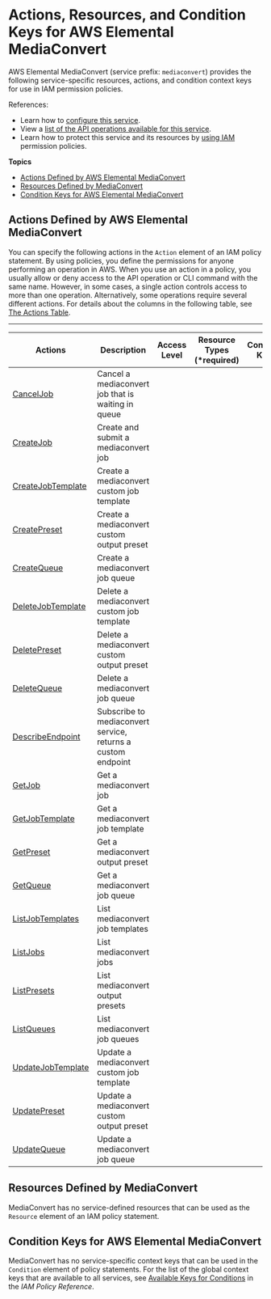 # Actions, Resources, and Condition Keys for AWS Elemental MediaConvert<a name="list_awselementalmediaconvert"></a>

AWS Elemental MediaConvert \(service prefix: `mediaconvert`\) provides the following service\-specific resources, actions, and condition context keys for use in IAM permission policies\.

References:
+ Learn how to [configure this service](http://docs.aws.amazon.com//mediaconvert/latest/userguide/)\.
+ View a [list of the API operations available for this service](http://docs.aws.amazon.com//mediaconvert/latest/APIReference/)\.
+ Learn how to protect this service and its resources by [using IAM](http://docs.aws.amazon.com//mediaconvert/latest/userguide/IAM_policies.html) permission policies\.

**Topics**
+ [Actions Defined by AWS Elemental MediaConvert](#awselementalmediaconvert-actions-as-permissions)
+ [Resources Defined by MediaConvert](#awselementalmediaconvert-resources-for-iam-policies)
+ [Condition Keys for AWS Elemental MediaConvert](#awselementalmediaconvert-policy-keys)

## Actions Defined by AWS Elemental MediaConvert<a name="awselementalmediaconvert-actions-as-permissions"></a>

You can specify the following actions in the `Action` element of an IAM policy statement\. By using policies, you define the permissions for anyone performing an operation in AWS\. When you use an action in a policy, you usually allow or deny access to the API operation or CLI command with the same name\. However, in some cases, a single action controls access to more than one operation\. Alternatively, some operations require several different actions\. For details about the columns in the following table, see [The Actions Table](reference_policies_actions-resources-contextkeys.md#actions_table)\.


****  

| Actions | Description | Access Level | Resource Types \(\*required\) | Condition Keys | Dependent Actions | 
| --- | --- | --- | --- | --- | --- | 
| [CancelJob](http://docs.aws.amazon.com//mediaconvert/latest/APIReference/API_CancelJob.html) | Cancel a mediaconvert job that is waiting in queue |   |  |  |  | 
| [CreateJob](http://docs.aws.amazon.com//mediaconvert/latest/APIReference/API_CreateJob.html) | Create and submit a mediaconvert job |   |  |  |  | 
| [CreateJobTemplate](http://docs.aws.amazon.com//mediaconvert/latest/APIReference/API_CreateJob.html) | Create a mediaconvert custom job template |   |  |  |  | 
| [CreatePreset](http://docs.aws.amazon.com//mediaconvert/latest/APIReference/API_CreateJob.html) | Create a mediaconvert custom output preset |   |  |  |  | 
| [CreateQueue](http://docs.aws.amazon.com//mediaconvert/latest/APIReference/API_CreateQueue.html) | Create a mediaconvert job queue |   |  |  |  | 
| [DeleteJobTemplate](http://docs.aws.amazon.com//mediaconvert/latest/APIReference/API_DeleteJobTemplate.html) | Delete a mediaconvert custom job template |   |  |  |  | 
| [DeletePreset](http://docs.aws.amazon.com//mediaconvert/latest/APIReference/API_DeletePreset.html) | Delete a mediaconvert custom output preset |   |  |  |  | 
| [DeleteQueue](http://docs.aws.amazon.com//mediaconvert/latest/APIReference/API_DeleteQueue.html) | Delete a mediaconvert job queue |   |  |  |  | 
| [DescribeEndpoint](http://docs.aws.amazon.com//mediaconvert/latest/APIReference/API_DescribeEndpoint.html) | Subscribe to mediaconvert service, returns a custom endpoint |   |  |  |  | 
| [GetJob](http://docs.aws.amazon.com//mediaconvert/latest/APIReference/API_GetJob.html) | Get a mediaconvert job |   |  |  |  | 
| [GetJobTemplate](http://docs.aws.amazon.com//mediaconvert/latest/APIReference/API_GetJobTemplate.html) | Get a mediaconvert job template |   |  |  |  | 
| [GetPreset](http://docs.aws.amazon.com//mediaconvert/latest/APIReference/API_GetPreset.html) | Get a mediaconvert output preset |   |  |  |  | 
| [GetQueue](http://docs.aws.amazon.com//mediaconvert/latest/APIReference/API_GetQueue.html) | Get a mediaconvert job queue |   |  |  |  | 
| [ListJobTemplates](http://docs.aws.amazon.com//mediaconvert/latest/APIReference/API_ListJobTemplates.html) | List mediaconvert job templates |   |  |  |  | 
| [ListJobs](http://docs.aws.amazon.com//mediaconvert/latest/APIReference/API_ListJobs.html) | List mediaconvert jobs |   |  |  |  | 
| [ListPresets](http://docs.aws.amazon.com//mediaconvert/latest/APIReference/API_ListPresets.html) | List mediaconvert output presets |   |  |  |  | 
| [ListQueues](http://docs.aws.amazon.com//mediaconvert/latest/APIReference/API_ListQueues.html) | List mediaconvert job queues |   |  |  |  | 
| [UpdateJobTemplate](http://docs.aws.amazon.com//mediaconvert/latest/APIReference/API_UpdateJobTemplate.html) | Update a mediaconvert custom job template |   |  |  |  | 
| [UpdatePreset](http://docs.aws.amazon.com//mediaconvert/latest/APIReference/API_UpdatePreset.html) | Update a mediaconvert custom output preset |   |  |  |  | 
| [UpdateQueue](http://docs.aws.amazon.com//mediaconvert/latest/APIReference/API_UpdateQueue.html) | Update a mediaconvert job queue |   |  |  |  | 

## Resources Defined by MediaConvert<a name="awselementalmediaconvert-resources-for-iam-policies"></a>

MediaConvert has no service\-defined resources that can be used as the `Resource` element of an IAM policy statement\.

## Condition Keys for AWS Elemental MediaConvert<a name="awselementalmediaconvert-policy-keys"></a>

MediaConvert has no service\-specific context keys that can be used in the `Condition` element of policy statements\. For the list of the global context keys that are available to all services, see [Available Keys for Conditions](http://docs.aws.amazon.com/IAM/latest/UserGuide/reference_policies_condition-keys.html#AvailableKeys) in the *IAM Policy Reference*\.
